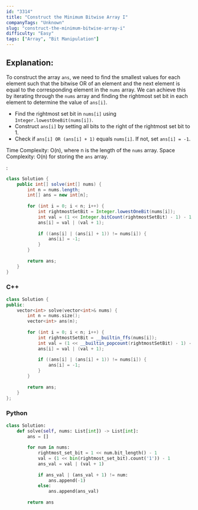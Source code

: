 ```yaml
---
id: "3314"
title: "Construct the Minimum Bitwise Array I"
companyTags: "Unknown"
slug: "construct-the-minimum-bitwise-array-i"
difficulty: "Easy"
tags: ["Array", "Bit Manipulation"]
---
```


## Explanation:
To construct the array `ans`, we need to find the smallest values for each element such that the bitwise OR of an element and the next element is equal to the corresponding element in the `nums` array. We can achieve this by iterating through the `nums` array and finding the rightmost set bit in each element to determine the value of `ans[i]`.

- Find the rightmost set bit in `nums[i]` using `Integer.lowestOneBit(nums[i])`.
- Construct `ans[i]` by setting all bits to the right of the rightmost set bit to 1.
- Check if `ans[i] OR (ans[i] + 1)` equals `nums[i]`. If not, set `ans[i] = -1`.

Time Complexity: O(n), where n is the length of the `nums` array.
Space Complexity: O(n) for storing the `ans` array.

:

```java
class Solution {
    public int[] solve(int[] nums) {
        int n = nums.length;
        int[] ans = new int[n];
        
        for (int i = 0; i < n; i++) {
            int rightmostSetBit = Integer.lowestOneBit(nums[i]);
            int val = (1 << Integer.bitCount(rightmostSetBit) - 1) - 1;
            ans[i] = val | (val + 1);
            
            if ((ans[i] | (ans[i] + 1)) != nums[i]) {
                ans[i] = -1;
            }
        }
        
        return ans;
    }
}
```

### C++
```cpp
class Solution {
public:
    vector<int> solve(vector<int>& nums) {
        int n = nums.size();
        vector<int> ans(n);
        
        for (int i = 0; i < n; i++) {
            int rightmostSetBit = __builtin_ffs(nums[i]);
            int val = (1 << __builtin_popcount(rightmostSetBit) - 1) - 1;
            ans[i] = val | (val + 1);
            
            if ((ans[i] | (ans[i] + 1)) != nums[i]) {
                ans[i] = -1;
            }
        }
        
        return ans;
    }
};
```

### Python
```python
class Solution:
    def solve(self, nums: List[int]) -> List[int]:
        ans = []
        
        for num in nums:
            rightmost_set_bit = 1 << num.bit_length() - 1
            val = (1 << bin(rightmost_set_bit).count('1')) - 1
            ans_val = val | (val + 1)
            
            if ans_val | (ans_val + 1) != num:
                ans.append(-1)
            else:
                ans.append(ans_val)
        
        return ans
```
